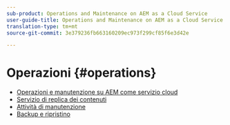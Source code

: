 ```yaml
---
sub-product: Operations and Maintenance on AEM as a Cloud Service
user-guide-title: Operations and Maintenance on AEM as a Cloud Service
translation-type: tm+mt
source-git-commit: 3e379236fb663160209ec973f299cf85f6e3d42e

---
```



# Operazioni {#operations}

+ [Operazioni e manutenzione su AEM come servizio cloud](/help/operations/home.md)
+ [Servizio di replica dei contenuti](replication.md)
+ [Attività di manutenzione](maintenance.md)
+ [Backup e ripristino](backup.md)


